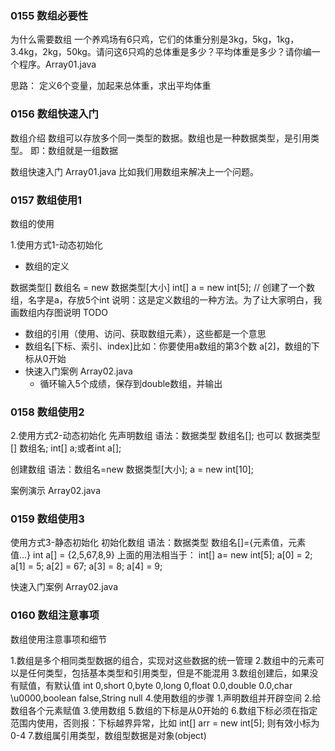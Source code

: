 ### 0155 数组必要性
为什么需要数组
一个养鸡场有6只鸡，它们的体重分别是3kg，5kg，1kg，3.4kg，2kg，50kg。请问这6只鸡的总体重是多少？平均体重是多少？请你编一个程序。Array01.java

思路：
定义6个变量，加起来总体重，求出平均体重

### 0156 数组快速入门 
数组介绍
数组可以存放多个同一类型的数据。数组也是一种数据类型，是引用类型。
即：数组就是一组数据

数组快速入门
Array01.java
比如我们用数组来解决上一个问题。


### 0157 数组使用1
数组的使用

1.使用方式1-动态初始化
- 数组的定义

数据类型[] 数组名 = new 数据类型[大小]
int[] a = new int[5]; // 创建了一个数组，名字是a，存放5个int
说明：这是定义数组的一种方法。为了让大家明白，我画数组内存图说明
TODO

- 数组的引用（使用、访问、获取数组元素），这些都是一个意思
- 数组名[下标、索引、index]比如：你要使用a数组的第3个数 a[2]，数组的下标从0开始
- 快速入门案例 Array02.java
  - 循环输入5个成绩，保存到double数组，并输出


### 0158 数组使用2
2.使用方式2-动态初始化
先声明数组
语法：数据类型 数组名[]; 也可以 数据类型[] 数组名;
int[] a;或者int a[];

创建数组
语法：数组名=new 数据类型[大小];
a = new int[10];

案例演示 Array02.java

### 0159 数组使用3
使用方式3-静态初始化
初始化数组
语法：数据类型 数组名[]={元素值，元素值...}
int a[] = {2,5,67,8,9}
上面的用法相当于：
int[] a= new int[5];
a[0] = 2;
a[1] = 5;
a[2] = 67;
a[3] = 8;
a[4] = 9;

快速入门案例 Array02.java

### 0160 数组注意事项
数组使用注意事项和细节

1.数组是多个相同类型数据的组合，实现对这些数据的统一管理
2.数组中的元素可以是任何类型，包括基本类型和引用类型，但是不能混用
3.数组创建后，如果没有赋值，有默认值
int 0,short 0,byte 0,long 0,float 0.0,double 0.0,char \u0000,boolean false,String null
4.使用数组的步骤 1.声明数组并开辟空间 2.给数组各个元素赋值 3.使用数组
5.数组的下标是从0开始的
6.数组下标必须在指定范围内使用，否则报：下标越界异常，比如 int[] arr = new int[5]; 则有效小标为0-4
7.数组属引用类型，数组型数据是对象(object)
